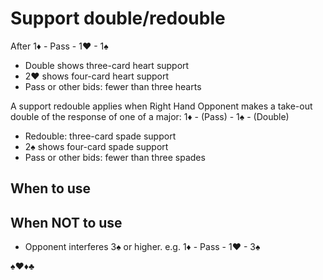 # Support double/redouble

After 1♦ - Pass - 1♥ - 1♠

- Double shows three-card heart support
- 2♥ shows four-card heart support
- Pass or other bids: fewer than three hearts

A support redouble applies when Right Hand Opponent makes a take-out double of the response of one of a major: 1♦ - (Pass) - 1♠ - (Double)

- Redouble: three-card spade support
- 2♠ shows four-card spade support
- Pass or other bids: fewer than three spades

## When to use


## When NOT to use
- Opponent interferes 3♠ or higher. e.g. 1♦ - Pass - 1♥ - 3♠

♠♥♦♣
